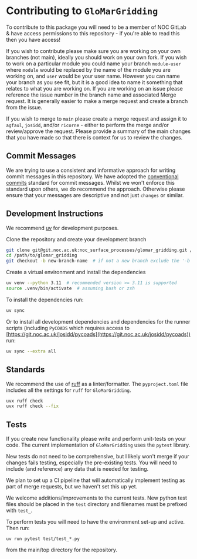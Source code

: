 # Contributing to `GloMarGridding`

To contribute to this package you will need to be a member of NOC GitLab & have access permissions
to this repository - if you're able to read this then you have access!

If you wish to contribute please make sure you are working on your own branches (not main), ideally
you should work on your own fork. If you wish to work on a particular module you could name your
branch `module-user` where `module` would be replaced by the name of the module you are working on,
and `user` would be your user name. However you can name your branch as you see fit, but it is a
good idea to name it something that relates to what you are working on. If you are working on an
issue please reference the issue number in the branch name and associated Merge request. It is
generally easier to make a merge request and create a branch from the issue.

If you wish to merge to `main` please create a merge request and assign it to `agfaul`, `josidd`,
and/or `ricorne` - either to perform the merge and/or review/approve the request. Please provide a
summary of the main changes that you have made so that there is context for us to review the
changes.

## Commit Messages

We are trying to use a consistent and informative approach for writing commit messages in this
repository. We have adopted the [conventional commits](https://www.conventionalcommits.org/en/v1.0.0/)
standard for commit messages. Whilst we won't enforce this standard upon others, we do recommend the
approach. Otherwise please ensure that your messages are descriptive and not just `changes` or
similar.

## Development Instructions

We recommend [uv](https://docs.astral.sh/uv/) for development purposes.

Clone the repository and create your development branch

```bash
git clone git@git.noc.ac.uk:noc_surface_processes/glomar_gridding.git /path/to/glomar_gridding
cd /path/to/glomar_gridding
git checkout -b new-branch-name  # if not a new branch exclude the '-b'
```

Create a virtual environment and install the dependencies

```bash
uv venv --python 3.11  # recommended version >= 3.11 is supported
source .venv/bin/activate  # assuming bash or zsh
```

To install the dependencies run:

```bash
uv sync
```

Or to install all development dependencies and dependencies for the runner scripts (including
`PyCOADS` which requires access to
[https://git.noc.ac.uk/josidd/pycoads](https://git.noc.ac.uk/josidd/pycoads)) run:

```bash
uv sync --extra all
```

## Standards

We recommend the use of [ruff](https://docs.astral.sh/ruff/) as a linter/formatter. The
`pyproject.toml` file includes all the settings for `ruff` for `GloMarGridding`.

```bash
uvx ruff check
uvx ruff check --fix
```

## Tests

If you create new functionality please write and perform unit-tests on your code. The current
implementation of `GloMarGridding` uses the `pytest` library.

New tests do not need to be comprehensive, but I likely won't merge if your changes fails testing,
especially the pre-existing tests. You will need to include (and reference) any data that is
needed for testing.

We plan to set up a CI pipeline that will automatically implement testing as part of merge requests,
but we haven't set this up yet.

We welcome additions/improvements to the current tests. New python test files should be placed in
the `test` directory and filenames must be prefixed with `test_`.

To perform tests you will need to have the environment set-up and active. Then run:

```
uv run pytest test/test_*.py
```

from the main/top directory for the repository.
